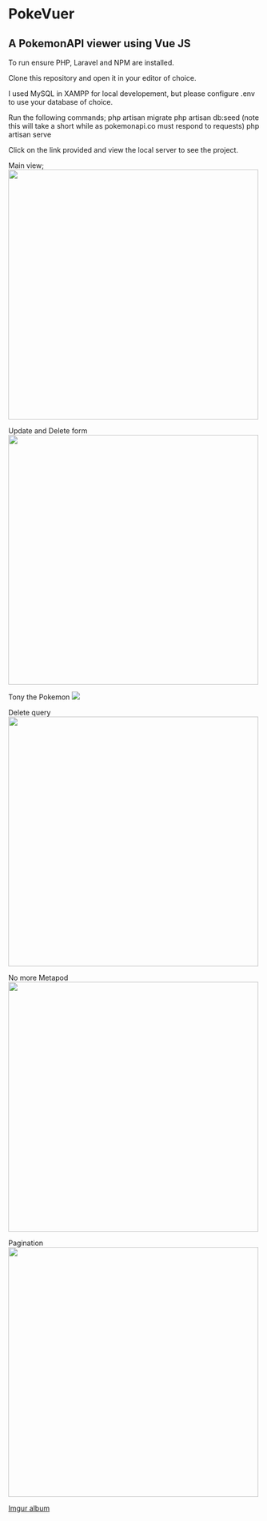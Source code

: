 <h1>PokeVuer</h1>
<h2> A PokemonAPI viewer using Vue JS </h2>

To run ensure PHP, Laravel and NPM are installed.

Clone this repository and open it in your editor of choice.

I used MySQL in XAMPP for local developement, but please configure .env to use your database of choice.

Run the following commands;
php artisan migrate
php artisan db:seed (note this will take a short while as pokemonapi.co must respond to requests)
php artisan serve

Click on the link provided and view the local server to see the project.

Main view;
<img src="https://i.imgur.com/1juTbft.png" width=500>

Update and Delete form
<img src="https://i.imgur.com/1Lv0UaI.png" width=500>

Tony the Pokemon
<img src="https://i.imgur.com/V98bOKJ.png">

Delete query
<img src="https://i.imgur.com/qGWcegB.png" width=500>

No more Metapod
<img src="https://i.imgur.com/03uu8tU.png" width=500>

Pagination
<img src="https://i.imgur.com/Z10weHs.png" width=500>

<a href="https://imgur.com/a/xVc8YJG">Imgur album</a>
